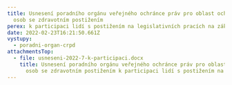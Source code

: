 ```yaml
---
title: Usnesení poradního orgánu veřejného ochránce práv pro oblast ochrany práv
  osob se zdravotním postižením
perex: k participaci lidí s postižením na legislativních pracích na zákonech z oblasti sociálního zabezpečení
date: 2022-02-23T16:21:50.661Z
vystupy:
  - poradni-organ-crpd
attachmentsTop:
  - file: usneseni-2022-7-k-participaci.docx
    title: Usnesení poradního orgánu veřejného ochránce práv pro oblast ochrany práv
      osob se zdravotním postižením k participaci lidí s postižením na legislativních pracích na zákonech z oblasti sociálního zabezpečení
---
```


